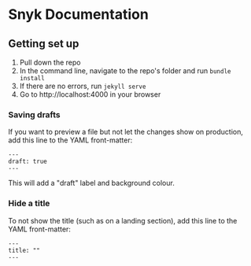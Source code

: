 # Snyk Documentation

## Getting set up

1. Pull down the repo
2. In the command line, navigate to the repo's folder and run `bundle install`
3. If there are no errors, run `jekyll serve`
4. Go to http://localhost:4000 in your browser

### Saving drafts

If you want to preview a file but not let the changes show on production, add this line to the YAML front-matter:

```
---
draft: true
---
```

This will add a "draft" label and background colour.

### Hide a title

To not show the title (such as on a landing section), add this line to the YAML front-matter:

```
---
title: ""
---
```
